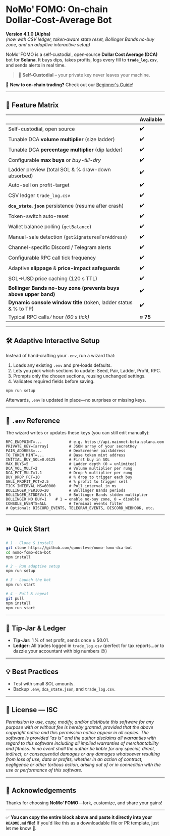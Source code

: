 # NoMo' FOMO: On‑chain Dollar‑Cost‑Average Bot

**Version 4.1.0 (Alpha)**  
*(now with CSV ledger, token‑aware state reset, Bollinger Bands no-buy zone, and an adaptive interactive setup)*  

NoMo' FOMO is a self‑custodial, open‑source **Dollar Cost Average (DCA)** bot for **Solana**. It buys dips, takes profits, logs every fill to **`trade_log.csv`**, and sends alerts in real time.

> 🔐 **Self‑Custodial** – your private key never leaves your machine.  

👋 **New to on-chain trading?** Check out our [Beginner's Guide](https://github.com/qunosteve/nomo-fomo-dca-bot/blob/main/beginnersGuide.md)!  

---


## 🚀 Feature Matrix

|                                                                   | **Available** |
| ----------------------------------------------------------------- | ------------- |
| Self-custodial, open source                                       | ✔️            |
| Tunable DCA **volume multiplier** (size ladder)                   | ✔️            |
| Tunable DCA **percentage multiplier** (dip ladder)                | ✔️            |
| Configurable **max buys** or *buy-till-dry*                       | ✔️            |
| Ladder preview (total SOL & % draw-down absorbed)                 | ✔️            |
| Auto-sell on profit-target                                        | ✔️            |
| CSV ledger `trade_log.csv`                                        | ✔️            |
| **`dca_state.json`** persistence (resume after crash)             | ✔️            |
| Token-switch auto-reset                                           | ✔️            |
| Wallet balance polling (`getBalance`)                             | ✔️            |
| Manual-sale detection (`getSignaturesForAddress`)                 | ✔️            |
| Channel-specific Discord / Telegram alerts                        | ✔️            |
| Configurable RPC call tick frequency                              | ✔️            |
| Adaptive **slippage** & **price-impact safeguards**               | ✔️            |
| SOL→USD price caching (120 s TTL)                                 | ✔️            |
| **Bollinger Bands no-buy zone (prevents buys above upper band)**  | ✔️            |
| **Dynamic console window title** (token, ladder status & % to TP) | ✔️            |
| Typical RPC calls ∕ hour *(60 s tick)*                            | **≈ 75**      |

---

## 🛠️ Adaptive Interactive Setup

Instead of hand‑crafting your `.env`, run a wizard that:

1. Loads any existing `.env` and pre‑loads defaults.
2. Lets you pick which sections to update: Seed, Pair, Ladder, Profit, RPC.
3. Prompts only the chosen sections, reusing unchanged settings.
4. Validates required fields before saving.

```bash
npm run setup
```

Afterwards, `.env` is updated in place—no surprises or missing keys.

---

## 🔧 `.env` Reference

The wizard writes or updates these keys (you can still edit manually):

```env
RPC_ENDPOINT=...            # e.g. https://api.mainnet-beta.solana.com
PRIVATE_KEY=[array]         # JSON array of your secretKey
PAIR_ADDRESS=...            # DexScreener pairAddress
TO_TOKEN_MINT=...           # Base token mint address
INITIAL_BUY_SOL=0.0125      # First buy in SOL
MAX_BUYS=5                  # Ladder depth (0 = unlimited)
DCA_VOL_MULT=2              # Volume multiplier per rung
DCA_PCT_MULT=1.1            # Drop‑% multiplier per rung
BUY_DROP_PCT=10             # % drop to trigger each buy
SELL_PROFIT_PCT=2.5         # % profit to trigger sell
TICK_INTERVAL_MS=60000      # Poll interval in ms
BOLLINGER_PERIOD=20         # Bollinger Bands periods
BOLLINGER_STDDEV=1.5        # Bollinger Bands stddev multiplier
BOLLINGER_NO_BUY=1    # 1 = enable no-buy zone, 0 = disable
CONSOLE_EVENTS=ALL          # Terminal events filter
# Optional: DISCORD_EVENTS, TELEGRAM_EVENTS, DISCORD_WEBHOOK, etc.
```

---

## ⏩ Quick Start

```bash
# 1 · Clone & install
git clone https://github.com/qunosteve/nomo-fomo-dca-bot
cd nomo-fomo-dca-bot
npm install

# 2 · Run adaptive setup
npm run setup

# 3 · Launch the bot
npm run start

# 4 · Pull & repeat
git pull
npm install
npm run start
```

---

## 💸 Tip‑Jar & Ledger

* **Tip‑Jar:** 1 % of net profit, sends once ≥ \$0.01.
* **Ledger:** All trades logged in `trade_log.csv` (perfect for tax reports...or to dazzle your accountant with big numbers 😉)

---

## 💡 Best Practices

* Test with small SOL amounts.
* Backup `.env`, `dca_state.json`, and `trade_log.csv`.

---

## 📜 License — ISC

*Permission to use, copy, modify, and/or distribute this software for any purpose with or without fee is hereby granted, provided that the above copyright notice and this permission notice appear in all copies. The software is provided “as is” and the author disclaims all warranties with regard to this software including all implied warranties of merchantability and fitness. In no event shall the author be liable for any special, direct, indirect, or consequential damages or any damages whatsoever resulting from loss of use, data or profits, whether in an action of contract, negligence or other tortious action, arising out of or in connection with the use or performance of this software.*

---

## 🙏 Acknowledgements

Thanks for choosing **NoMo' FOMO**—fork, customize, and share your gains!

---

✅ **You can copy the entire block above and paste it directly into your `README.md` file!**
If you'd like this as a downloadable file or PR template, just let me know 🚀.
